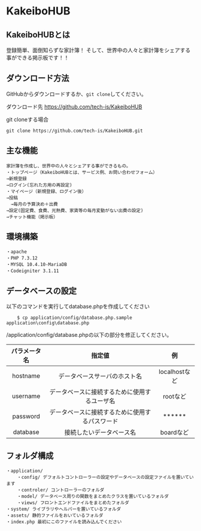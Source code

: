 # KakeiboHUB

## KakeiboHUBとは
登録簡単、面倒知らずな家計簿！
そして、世界中の人々と家計簿をシェアする事ができる掲示板です！！

## ダウンロード方法
GitHubからダウンロードするか、```git clone```してください。

ダウンロード先
https://github.com/tech-is/KakeiboHUB

git cloneする場合
```
git clone https://github.com/tech-is/KakeiboHUB.git
```
## 主な機能
```
家計簿を作成し、世界中の人々とシェアする事ができるもの。
・トップページ（KakeiboHUBとは、サービス例、お問い合わせフォーム）
→新規登録
→ログイン(忘れた方用の再設定)
・マイページ（新規登録、ログイン後）
→投稿
　→毎月の予算決め＋出費
→設定(固定費、食費、光熱費、家賃等の毎月変動がない出費の設定)
→チャット機能（掲示板）
```

## 環境構築
```
・apache  
・PHP 7.3.12  
・MYSQL 10.4.10-MariaDB   
・Codeigniter 3.1.11  
```

## データベースの設定
以下のコマンドを実行してdatabase.phpを作成してください
```
    $ cp application/config/database.php.sample application\config\database.php
```
/application/config/database.phpの以下の部分を修正してください。

| パラメータ名 | 指定値 | 例 |
| :---: | :---: | :---: |
| hostname | データベースサーバのホスト名 | localhostなど |
| username | データベースに接続するために使用するユーザ名 | rootなど |
| password | データベースに接続するために使用するパスワード | ****** |
| database | 接続したいデータベース名 | boardなど |


## フォルダ構成
```
・application/  
    ・config/ デフォルトコントローラーの設定やデータベースの設定ファイルを置いています  
    ・controler/ コントローラーのフォルダ  
    ・model/ データベース周りの関数をまとめたクラスを置いているフォルダ  
    ・views/ フロントエンドファイルをまとめたフォルダ  
・system/ ライブラリやヘルパーを置いているフォルダ  
・assets/ 静的ファイルをおいているフォルダ  
・index.php 最初にこのファイルを読み込んでください  
```
